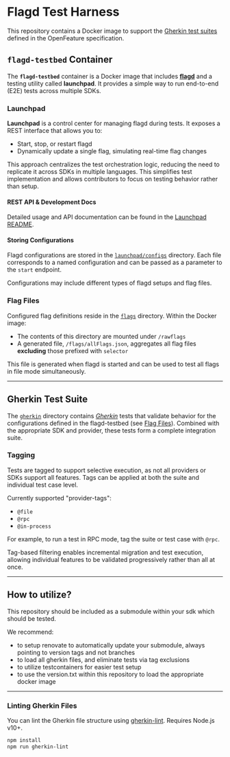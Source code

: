# Flagd Test Harness

This repository contains a Docker image to support the [Gherkin test suites](https://github.com/open-feature/spec/blob/main/specification/appendix-b-gherkin-suites.md) defined in the OpenFeature specification.

## `flagd-testbed` Container

The **`flagd-testbed`** container is a Docker image that includes [**flagd**](https://flagd.dev/) and a testing utility called **launchpad**.
It provides a simple way to run end-to-end (E2E) tests across multiple SDKs.

### Launchpad

**Launchpad** is a control center for managing flagd during tests.
It exposes a REST interface that allows you to:

* Start, stop, or restart flagd
* Dynamically update a single flag, simulating real-time flag changes

This approach centralizes the test orchestration logic, reducing the need to replicate it across SDKs in multiple languages. This simplifies test implementation and allows contributors to focus on testing behavior rather than setup.

#### REST API & Development Docs

Detailed usage and API documentation can be found in the [Launchpad README](./launchpad/README.md).

#### Storing Configurations

Flagd configurations are stored in the [`launchpad/configs`](./launchpad/configs) directory.
Each file corresponds to a named configuration and can be passed as a parameter to the `start` endpoint.

Configurations may include different types of flagd setups and flag files.

### Flag Files

Configured flag definitions reside in the [`flags`](./flags) directory.
Within the Docker image:

* The contents of this directory are mounted under `/rawflags`
* A generated file, `/flags/allFlags.json`, aggregates all flag files **excluding** those prefixed with `selector`

This file is generated when flagd is started and can be used to test all flags in file mode simultaneously.

---

## Gherkin Test Suite

The [`gherkin`](./gherkin) directory contains [*Gherkin*](https://cucumber.io/docs/gherkin/) tests that validate behavior for the configurations defined in the flagd-testbed (see [Flag Files](#flag-files)).
Combined with the appropriate SDK and provider, these tests form a complete integration suite.

### Tagging

Tests are tagged to support selective execution, as not all providers or SDKs support all features. Tags can be applied at both the suite and individual test case level.

Currently supported "provider-tags":

* `@file`
* `@rpc`
* `@in-process`

For example, to run a test in RPC mode, tag the suite or test case with `@rpc`.

Tag-based filtering enables incremental migration and test execution, allowing individual features to be validated progressively rather than all at once.

---

## How to utilize?

This repository should be included as a submodule within your sdk which should be tested.

We recommend:
- to setup renovate to automatically update your submodule, always pointing to version tags and not branches
- to load all gherkin files, and eliminate tests via tag exclusions
- to utilize testcontainers for easier test setup
- to use the version.txt within this repository to load the appropriate docker image

---

### Linting Gherkin Files

You can lint the Gherkin file structure using [gherkin-lint](https://github.com/vsiakka/gherkin-lint).
Requires Node.js v10+.

```bash
npm install
npm run gherkin-lint
```

